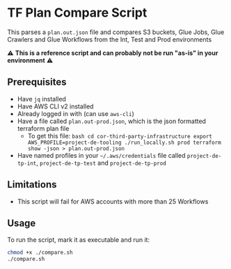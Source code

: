 # TF Plan Compare Script

This parses a `plan.out.json` file and compares S3 buckets, Glue Jobs, Glue Crawlers and Glue Workflows from the 
<Project> Int, Test and Prod environments

⚠ **This is a reference script and can probably not be run "as-is" in your environment** ⚠

## Prerequisites
- Have `jq` installed
- Have AWS CLI v2 installed
- Already logged in with <company-specific-AWS-tool> (can use `aws-cli`)
- Have a file called `plan.out-prod.json`, which is the json formatted terraform plan file
  - To get this file:
        ```bash
        cd cor-third-party-infrastructure
        export AWS_PROFILE=project-de-tooling
        ./run_locally.sh prod
        terraform show -json > plan.out-prod.json
        ```
- Have named profiles in your `~/.aws/credentials` file called `project-de-tp-int`, `project-de-tp-test` and `project-de-tp-prod`

## Limitations
- This script will fail for AWS accounts with more than 25 Workflows

## Usage

To run the script, mark it as executable and run it:

```bash
chmod +x ./compare.sh
./compare.sh
```